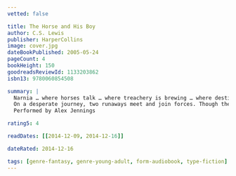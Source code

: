 ```yaml
---
vetted: false

title: The Horse and His Boy
author: C.S. Lewis
publisher: HarperCollins
image: cover.jpg
dateBookPublished: 2005-05-24
pageCount: 4
bookHeight: 150
goodreadsReviewId: 1133203862
isbn13: 9780060854508

summary: |
  Narnia … where horses talk … where treachery is brewing … where destiny awaits.
  On a desperate journey, two runaways meet and join forces. Though they are only looking to escape their harsh and narrow lives, they soon find themselves at the center of a terrible battle. It is a battle that will decide their fate and the fate of Narnia itself.
  Performed by Alex Jennings

rating5: 4

readDates: [[2014-12-09, 2014-12-16]]

dateRated: 2014-12-16

tags: [genre-fantasy, genre-young-adult, form-audiobook, type-fiction]
---
```

